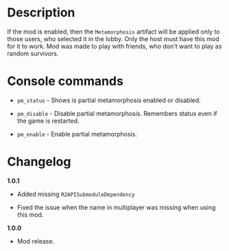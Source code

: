 # Description
If the mod is enabled, then the `Metamorphosis` artifact will be applied only to those users, who selected it in the lobby.
Only the host must have this mod for it to work.
Mod was made to play with friends, who don't want to play as random survivors.

# Console commands

* `pm_status` - Shows is partial metamorphosis enabled or disabled.

* `pm_disable` - Disable partial metamorphosis. Remembers status even if the game is restarted.

* `pm_enable` - Enable partial metamorphosis.

# Changelog

**1.0.1**

* Added missing `R2APISubmoduleDependency`

* Fixed the issue when the name in multiplayer was missing when using this mod.

**1.0.0**

* Mod release.